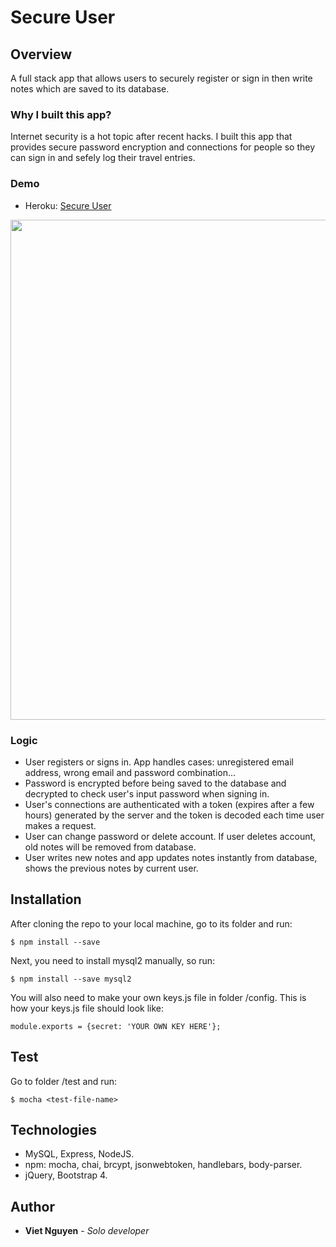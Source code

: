 # Secure User

## Overview
A full stack app that allows users to securely register or sign in then write notes which are saved to its database.

### Why I built this app?
Internet security is a hot topic after recent hacks. I built this app that provides secure password encryption and connections for people so they can sign in and sefely log their travel entries.

### Demo
* Heroku: [Secure User](https://viet-secure-user.herokuapp.com/)

<img src="https://media.giphy.com/media/l1IBjOXOhCdeHV4PK/giphy.gif" width="800"/>

### Logic
* User registers or signs in. App handles cases: unregistered email address, wrong email and password combination...
* Password is encrypted before being saved to the database and decrypted to check user's input password when signing in.
* User's connections are authenticated with a token (expires after a few hours) generated by the server and the token is decoded each time user makes a request.
* User can change password or delete account. If user deletes account, old notes will be removed from database.
* User writes new notes and app updates notes instantly from database, shows the previous notes by current user.

## Installation
After cloning the repo to your local machine, go to its folder and run:
```
$ npm install --save
```
Next, you need to install mysql2 manually, so run:
```
$ npm install --save mysql2
```
You will also need to make your own keys.js file in folder /config. This is how your keys.js file should look like:
```
module.exports = {secret: 'YOUR OWN KEY HERE'};
```

## Test
Go to folder /test and run:
```
$ mocha <test-file-name>
```
## Technologies
* MySQL, Express, NodeJS.
* npm: mocha, chai, brcypt, jsonwebtoken, handlebars, body-parser.
* jQuery, Bootstrap 4.

## Author
* **Viet Nguyen** - *Solo developer*